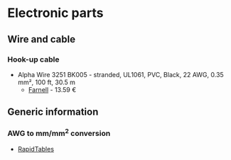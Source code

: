 # Electronic parts

## Wire and cable

### Hook-up cable

* Alpha Wire 3251 BK005 - stranded, UL1061, PVC, Black, 22 AWG, 0.35 mm², 100 ft, 30.5 m
  * [Farnell](https://fr.farnell.com/en-FR/alpha-wire/3251-bk005/wire-blk-22awg-7-30awg-30-5m/dp/2290780) - 13.59 €

## Generic information

### AWG to mm/mm<sup>2</sup> conversion

* [RapidTables](https://www.rapidtables.com/calc/wire/awg-to-mm.html)